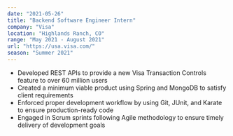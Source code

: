 ```yaml
---
date: "2021-05-26"
title: "Backend Software Engineer Intern"
company: "Visa"
location: "Highlands Ranch, CO"
range: "May 2021 - August 2021"
url: "https://usa.visa.com/"
season: "Summer 2021"
---
```


- Developed REST APIs to provide a new Visa Transaction Controls feature to over 60 million users
- Created a minimum viable product using Spring and MongoDB to satisfy client requirements
- Enforced proper development workflow by using Git, JUnit, and Karate to ensure production-ready code
- Engaged in Scrum sprints following Agile methodology to ensure timely delivery of development goals


